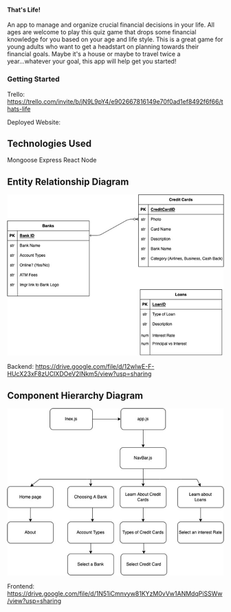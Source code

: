#### That's Life!
An app to manage and organize crucial financial decisions in your life. All ages are welcome to play this quiz game that drops some financial knowledge for you based on your age and life style. This is a great game for young adults who want to get a headstart on planning towards their financial goals. Maybe it's a house or maybe to travel twice a year...whatever your goal, this app will help get you started!


### Getting Started

Trello: https://trello.com/invite/b/jN9L9pY4/e902667816149e70f0ad1ef8492f6f66/thats-life

Deployed Website: 

## Technologies Used

Mongoose
Express
React
Node

## Entity Relationship Diagram

![Backend](ERDforTL.jpg)

Backend: https://drive.google.com/file/d/12wlwE-F-HUcX23xF8zUCIXDOeV2INkm5/view?usp=sharing




## Component Hierarchy Diagram

![Frontend](compHierDiagramforTL.jpg)

Frontend: https://drive.google.com/file/d/1N51iCmnvyw81KYzM0vVw1ANMdqPiSSWw/view?usp=sharing